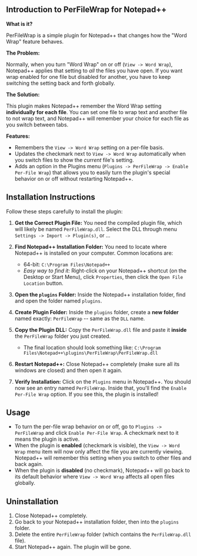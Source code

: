 
## Introduction to PerFileWrap for Notepad++

**What is it?**

PerFileWrap is a simple plugin for Notepad++ that changes how the "Word Wrap" feature behaves.

**The Problem:**

Normally, when you turn "Word Wrap" on or off (`View -> Word Wrap`), Notepad++ applies that setting to *all* the files you have open. If you want wrap enabled for one file but disabled for another, you have to keep switching the setting back and forth globally.

**The Solution:**

This plugin makes Notepad++ remember the Word Wrap setting **individually for each file**. You can set one file to wrap text and another file to not wrap text, and Notepad++ will remember your choice for each file as you switch between tabs.

**Features:**

* Remembers the `View -> Word Wrap` setting on a per-file basis.
* Updates the checkmark next to `View -> Word Wrap` automatically when you switch files to show the *current* file's setting.
* Adds an option in the Plugins menu (`Plugins -> PerFileWrap -> Enable Per-File Wrap`) that allows you to easily turn the plugin's special behavior on or off without restarting Notepad++.

## Installation Instructions

Follow these steps carefully to install the plugin:

1.  **Get the Correct Plugin File:** You need the compiled plugin file, which will likely be named `PerFileWrap.dll`. Select the DLL through menu `Settings -> Import -> Plugin(s)`, or ...

2.  **Find Notepad++ Installation Folder:** You need to locate where Notepad++ is installed on your computer. Common locations are:
    * 64-bit: `C:\Program Files\Notepad++`
    * *Easy way to find it:* Right-click on your Notepad++ shortcut (on the Desktop or Start Menu), click `Properties`, then click the `Open File Location` button.

3.  **Open the `plugins` Folder:** Inside the Notepad++ installation folder, find and open the folder named `plugins`.

4.  **Create Plugin Folder:** Inside the `plugins` folder, create a **new folder** named exactly: `PerFileWrap` -- same as the `DLL` name.

5.  **Copy the Plugin DLL:** Copy the `PerFileWrap.dll` file and paste it **inside** the `PerFileWrap` folder you just created.
    * The final location should look something like: `C:\Program Files\Notepad++\plugins\PerFileWrap\PerFileWrap.dll`

6.  **Restart Notepad++:** Close Notepad++ completely (make sure all its windows are closed) and then open it again.

7.  **Verify Installation:** Click on the `Plugins` menu in Notepad++. You should now see an entry named `PerFileWrap`. Inside that, you'll find the `Enable Per-File Wrap` option. If you see this, the plugin is installed!

## Usage

* To turn the per-file wrap behavior on or off, go to `Plugins -> PerFileWrap` and click `Enable Per-File Wrap`. A checkmark next to it means the plugin is active.
* When the plugin is **enabled** (checkmark is visible), the `View -> Word Wrap` menu item will now only affect the file you are currently viewing. Notepad++ will remember this setting when you switch to other files and back again.
* When the plugin is **disabled** (no checkmark), Notepad++ will go back to its default behavior where `View -> Word Wrap` affects all open files globally.

## Uninstallation

1.  Close Notepad++ completely.
2.  Go back to your Notepad++ installation folder, then into the `plugins` folder.
3.  Delete the entire `PerFileWrap` folder (which contains the `PerFileWrap.dll` file).
4.  Start Notepad++ again. The plugin will be gone.

